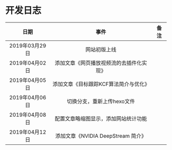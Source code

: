 # 开发日志
| 日期 | 事件 | 备注 |
| :-: | :-: | :-: |
| 2019年03月29日 | 网站初版上线 |  |
| 2019年04月02日 | 添加文章《网页播放视频流的去插件化实现》 | |
| 2019年04月05日 | 添加文章《目标跟踪KCF算法简介与优化》 | |
| 2019年04月06日 | 切换分支，重新上传hexo文件 | |
| 2019年04月08日 | 配置文章略缩图显示，添加网站统计功能 | |
| 2019年04月12日 | 添加文章《NVIDIA DeepStream 简介》 | |

